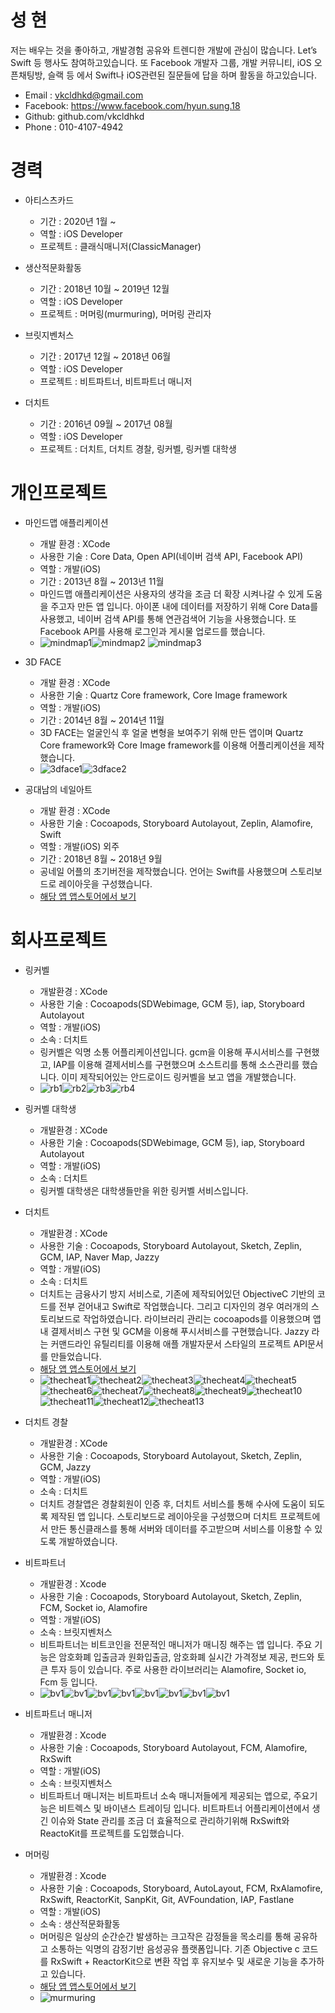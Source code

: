 # 성 현
저는 배우는 것을 좋아하고, 개발경험 공유와 트렌디한 개발에 관심이 많습니다. Let’s Swift 등 행사도 참여하고있습니다.
또 Facebook 개발자 그룹, 개발 커뮤니티, iOS 오픈채팅방, 슬랙 등 에서 Swift나 iOS관련된 질문들에 답을 하며 활동을 하고있습니다.

- Email : vkcldhkd@gmail.com
- Facebook:  https://www.facebook.com/hyun.sung.18
- Github:  github.com/vkcldhkd
- Phone : 010-4107-4942

# 경력
- 아티스츠카드
	- 기간 : 2020년 1월 ~
	- 역할 : iOS Developer
	- 프로젝트 : 클래식매니저(ClassicManager)

- 생산적문화활동
	- 기간 : 2018년 10월 ~ 2019년 12월
	- 역할 : iOS Developer
	- 프로젝트 : 머머링(murmuring), 머머링 관리자

- 브릿지벤처스
	- 기간 : 2017년 12월 ~ 2018년 06월
	- 역할 : iOS Developer
	- 프로젝트 : 비트파트너, 비트파트너 매니저
 
- 더치트
	- 기간 : 2016년 09월 ~ 2017년 08월
	- 역할 : iOS Developer
	- 프로젝트 : 더치트, 더치트 경찰, 링커벨, 링커벨 대학생

# 개인프로젝트
- 마인드맵 애플리케이션  
	- 개발 환경 : XCode  
	- 사용한 기술 : Core Data, Open API(네이버 검색 API, Facebook API)  
	- 역할 : 개발(iOS)  
	- 기간 : 2013년 8월 ~ 2013년 11월
	- 마인드맵 애플리케이션은 사용자의 생각을 조금 더 확장 시켜나갈 수 있게 도움을 주고자 만든 앱 입니다. 아이폰 내에 데이터를 저장하기 위해 Core Data를 사용했고, 네이버 검색 API를 통해 연관검색어 기능을 사용했습니다. 또 Facebook API를 사용해 로그인과 게시물 업로드를 했습니다.
	- ![mindmap1](https://github.com/vkcldhkd/resume/blob/master/images/mindmap1.png)![mindmap2](https://github.com/vkcldhkd/resume/blob/master/images/mindmap2.png) ![mindmap3](https://github.com/vkcldhkd/resume/blob/master/images/mindmap3.png)

- 3D FACE  
	- 개발 환경 : XCode  
	- 사용한 기술 : Quartz Core framework, Core Image framework  
	- 역할 : 개발(iOS)  
	- 기간 : 2014년 8월 ~ 2014년 11월
	- 3D FACE는 얼굴인식 후 얼굴 변형을 보여주기 위해 만든 앱이며 Quartz Core framework와 Core Image framework를 이용해 어플리케이션을 제작했습니다.
	- ![3dface1](https://github.com/vkcldhkd/resume/blob/master/images/3dface1.png)![3dface2](https://github.com/vkcldhkd/resume/blob/master/images/3dface2.png)

- 공대남의 네일아트
    - 개발 환경 : XCode  
    - 사용한 기술 : Cocoapods, Storyboard Autolayout, Zeplin, Alamofire, Swift
    - 역할 : 개발(iOS) 외주  
    - 기간 : 2018년 8월 ~ 2018년 9월
    - 공네일 어플의 초기버전을 제작했습니다. 언어는 Swift를 사용했으며 스토리보드로 레이아웃을 구성했습니다.
    - [해당 앱 앱스토어에서 보기](https://apps.apple.com/kr/app/%EA%B3%B5%EB%8C%80%EB%82%A8%EC%9D%98%EB%84%A4%EC%9D%BC%EC%95%84%ED%8A%B8-%EB%84%A4%EC%9D%BC%EB%94%94%EC%9E%90%EC%9D%B8-%EB%B0%8F-%EB%84%A4%EC%9D%BC%EC%83%B5-%EA%B2%80%EC%83%89-%EC%98%88%EC%95%BD-%EC%95%B1/id1425706665)

# 회사프로젝트
- 링커벨  
	- 개발환경 : XCode  
	- 사용한 기술 : Cocoapods(SDWebimage, GCM 등), iap, Storyboard Autolayout  
	- 역할 : 개발(iOS)  
	- 소속 : 더치트  
	- 링커벨은 익명 소통 어플리케이션입니다. gcm을 이용해 푸시서비스를 구현했고, IAP를 이용해 결제서비스를 구현했으며 소스트리를 통해 소스관리를 했습니다. 이미 제작되어있는 안드로이드 링커벨을 보고 앱을 개발했습니다.
	- ![rb1](https://github.com/vkcldhkd/resume/blob/master/images/rb1.png)![rb2](https://github.com/vkcldhkd/resume/blob/master/images/rb2.png)![rb3](https://github.com/vkcldhkd/resume/blob/master/images/rb3.png)![rb4](https://github.com/vkcldhkd/resume/blob/master/images/rb4.png)

- 링커벨  대학생
	- 개발환경 : XCode  
	- 사용한 기술 : Cocoapods(SDWebimage, GCM 등), iap, Storyboard Autolayout  
	- 역할 : 개발(iOS)  
	- 소속 : 더치트  
	- 링커벨 대학생은 대학생들만을 위한 링커벨 서비스입니다. 
	
- 더치트  
	- 개발환경 : XCode  
	- 사용한 기술 : Cocoapods, Storyboard Autolayout, Sketch, Zeplin, GCM, IAP, Naver Map, Jazzy  
	- 역할 : 개발(iOS)  
	- 소속 : 더치트  
	- 더치트는 금융사기 방지 서비스로, 기존에 제작되어있던 ObjectiveC 기반의 코드를 전부 걷어내고 Swift로 작업했습니다. 그리고 디자인의 경우 여러개의 스토리보드로 작업하였습니다. 라이브러리 관리는 cocoapods를 이용했으며 앱 내 결제서비스 구현 및 GCM을 이용해 푸시서비스를 구현했습니다. Jazzy 라는 커맨드라인 유틸리티를 이용해 애플 개발자문서 스타일의 프로젝트 API문서를 만들었습니다. 
	- [해당 앱 앱스토어에서 보기](https://apps.apple.com/kr/app/%EB%8D%94%EC%B9%98%ED%8A%B8-%EC%82%AC%EA%B8%B0%ED%94%BC%ED%95%B4-%EC%A0%95%EB%B3%B4%EA%B3%B5%EC%9C%A0-%EA%B3%B5%EC%8B%9D-%EC%95%B1/id634456915)
	- ![thecheat1](https://github.com/vkcldhkd/resume/blob/master/images/thecheat1.png)![thecheat2](https://github.com/vkcldhkd/resume/blob/master/images/thecheat2.png)![thecheat3](https://github.com/vkcldhkd/resume/blob/master/images/thecheat3.png)![thecheat4](https://github.com/vkcldhkd/resume/blob/master/images/thecheat4.png)![thecheat5](https://github.com/vkcldhkd/resume/blob/master/images/thecheat5.png)![thecheat6](https://github.com/vkcldhkd/resume/blob/master/images/thecheat6.png)![thecheat7](https://github.com/vkcldhkd/resume/blob/master/images/thecheat7.png)![thecheat8](https://github.com/vkcldhkd/resume/blob/master/images/thecheat8.png)![thecheat9](https://github.com/vkcldhkd/resume/blob/master/images/thecheat9.png)![thecheat10](https://github.com/vkcldhkd/resume/blob/master/images/thecheat10.png)![thecheat11](https://github.com/vkcldhkd/resume/blob/master/images/thecheat11.png)![thecheat12](https://github.com/vkcldhkd/resume/blob/master/images/thecheat12.png)![thecheat13](https://github.com/vkcldhkd/resume/blob/master/images/thecheat13.png)


- 더치트 경찰  
	- 개발환경 : XCode  
	- 사용한 기술 : Cocoapods, Storyboard Autolayout, Sketch, Zeplin, GCM, Jazzy  
	- 역할 : 개발(iOS)  
	- 소속 : 더치트  
	- 더치트 경찰앱은 경찰회원이 인증 후, 더치트 서비스를 통해 수사에 도움이 되도록 제작된 앱 입니다. 스토리보드로 레이아웃을 구성했으며 더치트 프로젝트에서 만든 통신클래스를 통해 서버와 데이터를 주고받으며 서비스를 이용할 수 있도록 개발하였습니다.

- 비트파트너  
	- 개발환경 : Xcode  
	- 사용한 기술 : Cocoapods, Storyboard Autolayout, Sketch, Zeplin, FCM, Socket io, Alamofire  
	- 역할 : 개발(iOS)  
	- 소속 : 브릿지벤처스  
	- 비트파트너는 비트코인을 전문적인 매니저가 매니징 해주는 앱 입니다. 주요 기능은 암호화폐 입출금과 원화입출금, 암호화폐 실시간 가격정보 제공, 펀드와 토큰 투자 등이 있습니다. 주로 사용한 라이브러리는 Alamofire, Socket io, Fcm 등 입니다.
	- ![bv1](https://github.com/vkcldhkd/resume/blob/master/images/bv1.png)![bv1](https://github.com/vkcldhkd/resume/blob/master/images/bv2.png)![bv1](https://github.com/vkcldhkd/resume/blob/master/images/bv3.png)![bv1](https://github.com/vkcldhkd/resume/blob/master/images/bv4.png)![bv1](https://github.com/vkcldhkd/resume/blob/master/images/bv5.png)![bv1](https://github.com/vkcldhkd/resume/blob/master/images/bv6.png)![bv1](https://github.com/vkcldhkd/resume/blob/master/images/bv7.png)![bv1](https://github.com/vkcldhkd/resume/blob/master/images/bv8.png)

- 비트파트너 매니저  
	- 개발환경 : Xcode  
	- 사용한 기술 : Cocoapods, Storyboard Autolayout, FCM, Alamofire, RxSwift  
	- 역할 : 개발(iOS)  
	- 소속 : 브릿지벤처스  
	- 비트파트너 매니저는 비트파트너 소속 매니저들에게 제공되는 앱으로, 주요기능은 비트렉스 및 바이낸스 트레이딩 입니다. 비트파트너 어플리케이션에서 생긴 이슈와 State 관리를 조금 더 효율적으로 관리하기위해 RxSwift와 ReactoKit를 프로젝트를 도입했습니다.

- 머머링  
	- 개발환경 : Xcode  
	- 사용한 기술 : Cocoapods, Storyboard, AutoLayout, FCM, RxAlamofire, RxSwift, ReactorKit, SanpKit, Git, AVFoundation, IAP, Fastlane
	- 역할 : 개발(iOS)  
	- 소속 : 생산적문화활동  
	- 머머링은 일상의 순간순간 발생하는 크고작은 감정들을 목소리를 통해 공유하고 소통하는 익명의 감정기반 음성공유 플랫폼입니다. 기존 Objective c 코드를 RxSwift + ReactorKit으로 변환 작업 후 유지보수 및 새로운 기능을 추가하고 있습니다.
	- [해당 앱 앱스토어에서 보기](https://apps.apple.com/kr/app/%EB%A8%B8%EB%A8%B8%EB%A7%81-%EC%9D%BC%EC%83%81%EC%9D%84-%EB%8B%B4%EB%8A%94-%EB%AA%A9%EC%86%8C%EB%A6%AC/id1384878309)
	- ![murmuring](https://github.com/vkcldhkd/resume/blob/master/images/mm1.png)
